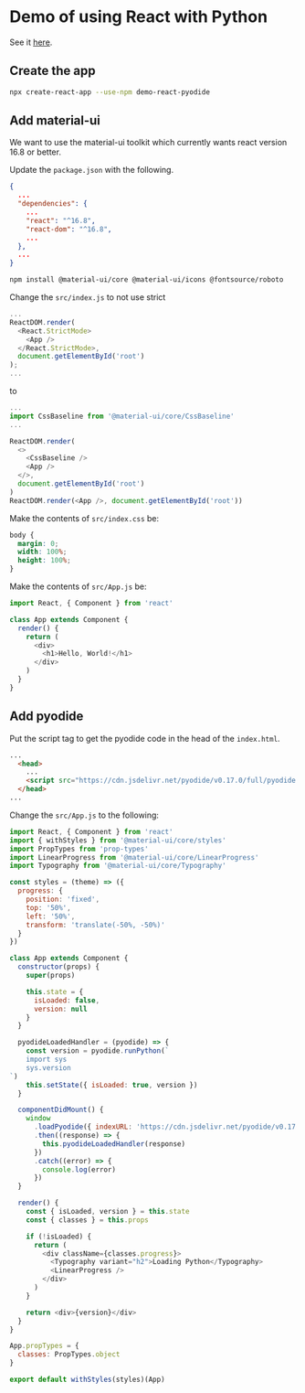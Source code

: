 # Demo of using React with Python

See it [here](https://rob-blackbourn.github.io/demo-react-pyodide/).

## Create the app

```bash
npx create-react-app --use-npm demo-react-pyodide
```

## Add material-ui

We want to use the material-ui toolkit which currently wants react version 16.8 or better.

Update the `package.json` with the following.

```json
{
  ...
  "dependencies": {
    ...
    "react": "^16.8",
    "react-dom": "^16.8",
    ...
  },
  ...
}
```


```bash
npm install @material-ui/core @material-ui/icons @fontsource/roboto
```

Change the `src/index.js` to not use strict


```javascript
...
ReactDOM.render(
  <React.StrictMode>
    <App />
  </React.StrictMode>,
  document.getElementById('root')
);
...
```

to

```javascript
...
import CssBaseline from '@material-ui/core/CssBaseline'
...

ReactDOM.render(
  <>
    <CssBaseline />
    <App />
  </>,
  document.getElementById('root')
)
ReactDOM.render(<App />, document.getElementById('root'))
```

Make the contents of `src/index.css` be:

```css
body {
  margin: 0;
  width: 100%;
  height: 100%;
}
```

Make the contents of `src/App.js` be:

```javascript
import React, { Component } from 'react'

class App extends Component {
  render() {
    return (
      <div>
        <h1>Hello, World!</h1>
      </div>
    )
  }
}
```

## Add pyodide

Put the script tag to get the pyodide code in the head of the `index.html`.

```html
...
  <head>
    ...
    <script src="https://cdn.jsdelivr.net/pyodide/v0.17.0/full/pyodide.js"></script>
  </head>
...
```

Change the `src/App.js` to the following:

```javascript
import React, { Component } from 'react'
import { withStyles } from '@material-ui/core/styles'
import PropTypes from 'prop-types'
import LinearProgress from '@material-ui/core/LinearProgress'
import Typography from '@material-ui/core/Typography'

const styles = (theme) => ({
  progress: {
    position: 'fixed',
    top: '50%',
    left: '50%',
    transform: 'translate(-50%, -50%)'
  }
})

class App extends Component {
  constructor(props) {
    super(props)

    this.state = {
      isLoaded: false,
      version: null
    }
  }

  pyodideLoadedHandler = (pyodide) => {
    const version = pyodide.runPython(`
    import sys
    sys.version
`)
    this.setState({ isLoaded: true, version })
  }

  componentDidMount() {
    window
      .loadPyodide({ indexURL: 'https://cdn.jsdelivr.net/pyodide/v0.17.0/full/' })
      .then((response) => {
        this.pyodideLoadedHandler(response)
      })
      .catch((error) => {
        console.log(error)
      })
  }

  render() {
    const { isLoaded, version } = this.state
    const { classes } = this.props

    if (!isLoaded) {
      return (
        <div className={classes.progress}>
          <Typography variant="h2">Loading Python</Typography>
          <LinearProgress />
        </div>
      )
    }

    return <div>{version}</div>
  }
}

App.propTypes = {
  classes: PropTypes.object
}

export default withStyles(styles)(App)
```
